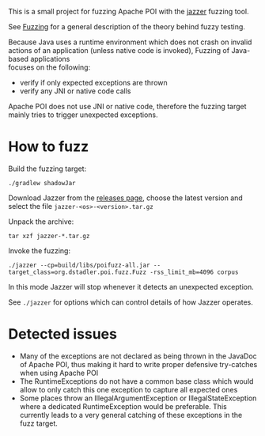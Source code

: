 This is a small project for fuzzing Apache POI with the [jazzer](https://github.com/CodeIntelligenceTesting/jazzer) fuzzing tool.

See [Fuzzing](https://en.wikipedia.org/wiki/Fuzzing) for a general description of the theory behind fuzzy testing.

Because Java uses a runtime environment which does not crash on invalid actions of an 
application (unless native code is invoked), Fuzzing of Java-based applications  
focuses on the following:

* verify if only expected exceptions are thrown
* verify any JNI or native code calls 

Apache POI does not use JNI or native code, therefore the fuzzing target mainly
tries to trigger unexpected exceptions.

# How to fuzz

Build the fuzzing target:

    ./gradlew shadowJar

Download Jazzer from the [releases page](https://github.com/CodeIntelligenceTesting/jazzer/releases), 
choose the latest version and select the file `jazzer-<os>-<version>.tar.gz`

Unpack the archive:

    tar xzf jazzer-*.tar.gz

Invoke the fuzzing:

    ./jazzer --cp=build/libs/poifuzz-all.jar --target_class=org.dstadler.poi.fuzz.Fuzz -rss_limit_mb=4096 corpus

In this mode Jazzer will stop whenever it detects an unexpected exception.

See `./jazzer` for options which can control details of how Jazzer operates.


# Detected issues

* Many of the exceptions are not declared as being thrown in the JavaDoc of Apache POI,
  thus making it hard to write proper defensive try-catches when using Apache POI
* The RuntimeExceptions do not have a common base class which would allow to
  only catch this one exception to capture all expected ones
* Some places throw an IllegalArgumentException or IllegalStateException where a dedicated RuntimeException 
  would be preferable. This currently leads to a very general catching of these exceptions in the fuzz target.  